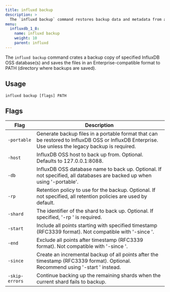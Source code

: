 ```yaml
---
title: influxd backup
description: >
  The `influxd backup` command restores backup data and metadata from an InfluxDB backup directory.
menu:
  influxdb_1_8:
    name: influxd backup
    weight: 10
    parent: influxd
---
```


The `influxd backup` command crates a backup copy of specified InfluxDB OSS database(s) and saves the files in an Enterprise-compatible format to PATH (directory where backups are saved).

## Usage

```
influxd backup [flags] PATH
```

## Flags

| Flag          | Description                                                                                                                                                   |
|---------------|---------------------------------------------------------------------------------------------------------------------------------------------------------------|
| `-portable`   | Generate backup files in a portable format that can be restored to InfluxDB OSS or InfluxDB Enterprise. Use unless the legacy backup is required. |
| `-host`       | InfluxDB OSS host to back up from. Optional. Defaults to 127.0.0.1:8088.                                                                                      |
| `-db`         | InfluxDB OSS database name to back up. Optional. If not specified, all databases are backed up when using '-portable'.                                        |
| `-rp`         | Retention policy to use for the backup. Optional. If not specified, all retention policies are used by default.                                               |
| `-shard`      | The identifier of the shard to back up. Optional. If specified, '-rp ' is required.                                                                           |
| `-start`      | Include all points starting with specified timestamp (RFC3339 format). Not compatible with '-since '.                                                         |
| `-end`        | Exclude all points after timestamp (RFC3339 format). Not compatible with '-since '.                                                                           |
| `-since`      | Create an incremental backup of all points after the timestamp (RFC3339 format). Optional. Recommend using '-start ' instead.                                 |
| `-skip-errors` | Continue backing up the remaining shards when the current shard fails to backup.                                                             |
